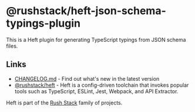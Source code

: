 # @rushstack/heft-json-schema-typings-plugin

This is a Heft plugin for generating TypeScript typings from JSON schema files.

## Links

- [CHANGELOG.md](
  https://github.com/microsoft/rushstack/blob/main/heft-plugins/heft-json-schema-typings-plugin/CHANGELOG.md) - Find
out what's new in the latest version
- [@rushstack/heft](https://www.npmjs.com/package/@rushstack/heft) - Heft is a config-driven toolchain that invokes popular tools such as TypeScript, ESLint, Jest, Webpack, and API Extractor.

Heft is part of the [Rush Stack](https://rushstack.io/) family of projects.

